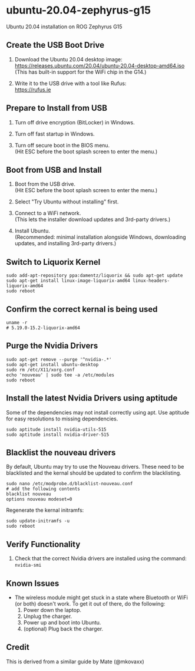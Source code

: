 # ubuntu-20.04-zephyrus-g15

Ubuntu 20.04 installation on ROG Zephyrus G15

## Create the USB Boot Drive

1. Download the Ubuntu 20.04 desktop image:  
   https://releases.ubuntu.com/20.04/ubuntu-20.04-desktop-amd64.iso  
   (This has built-in support for the WiFi chip in the G14.)

2. Write it to the USB drive with a tool like Rufus:  
   https://rufus.ie

## Prepare to Install from USB

1. Turn off drive encryption (BitLocker) in Windows.

2. Turn off fast startup in Windows.

3. Turn off secure boot in the BIOS menu.  
   (Hit ESC before the boot splash screen to enter the menu.)
   
## Boot from USB and Install
   
1. Boot from the USB drive.  
   (Hit ESC before the boot splash screen to enter the menu.)
   
2. Select "Try Ubuntu without installing" first.
   
3. Connect to a WiFi network.  
   (This lets the installer download updates and 3rd-party drivers.)

4. Install Ubuntu.  
   (Recommended: minimal installation alongside Windows, downloading updates, and installing 3rd-party drivers.)

## Switch to Liquorix Kernel

```
sudo add-apt-repository ppa:damentz/liquorix && sudo apt-get update
sudo apt-get install linux-image-liquorix-amd64 linux-headers-liquorix-amd64
sudo reboot
```

## Confirm the correct kernal is being used
```
uname -r
# 5.19.0-15.2-liquorix-amd64
```

## Purge the Nvidia Drivers
```
sudo apt-get remove --purge '^nvidia-.*'
sudo apt-get install ubuntu-desktop
sudo rm /etc/X11/xorg.conf
echo 'nouveau' | sudo tee -a /etc/modules
sudo reboot
```

## Install the latest Nvidia Drivers using aptitude

Some of the dependencies may not install correctly using apt. Use aptitude for easy resolutions to missing
dependencies.
```
sudo aptitude install nvidia-utils-515
sudo aptitude install nvidia-driver-515
```

## Blacklist the nouveau drivers
By default, Ubuntu may try to use the Nouveau drivers. These need to be blacklisted and the kernal should be updated to confirm the blacklisting.
```
sudo nano /etc/modprobe.d/blacklist-nouveau.conf
# add the following contents
blacklist nouveau
options nouveau modeset=0
```

Regenerate the kernal initramfs:
```
sudo update-initramfs -u
sudo reboot
```

## Verify Functionality

1. Check that the correct Nvidia drivers are installed using the command:  
`nvidia-smi`

## Known Issues

- The wireless module might get stuck in a state where Bluetooth or WiFi (or both) doesn't work. To get it out of there, do the following:
  1. Power down the laptop.
  2. Unplug the charger.
  3. Power up and boot into Ubuntu.
  4. (optional) Plug back the charger.

## Credit
This is derived from a similar guide by Mate (@mkovaxx)

